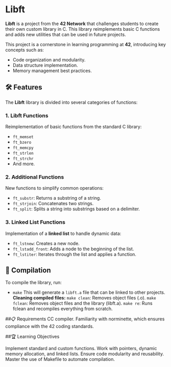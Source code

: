 # Libft

**Libft** is a project from the **42 Network** that challenges students to create their own custom library in C. This library reimplements basic C functions and adds new utilities that can be used in future projects.

This project is a cornerstone in learning programming at **42**, introducing key concepts such as:  
- Code organization and modularity.  
- Data structure implementation.  
- Memory management best practices.

## 🛠️ Features

The **Libft** library is divided into several categories of functions:

### 1. **Libft Functions**
Reimplementation of basic functions from the standard C library:
- `ft_memset`
- `ft_bzero`
- `ft_memcpy`
- `ft_strlen`
- `ft_strchr`
- And more.

### 2. **Additional Functions**
New functions to simplify common operations:
- `ft_substr`: Returns a substring of a string.
- `ft_strjoin`: Concatenates two strings.
- `ft_split`: Splits a string into substrings based on a delimiter.

### 3. **Linked List Functions**
Implementation of a **linked list** to handle dynamic data:
- `ft_lstnew`: Creates a new node.
- `ft_lstadd_front`: Adds a node to the beginning of the list.
- `ft_lstiter`: Iterates through the list and applies a function.

## 🚀 Compilation
To compile the library, run:
- `make`
This will generate a `libft.a` file that can be linked to other projects.
**Cleaning compiled files:**
`make clean`: Removes object files (.o).
`make fclean`: Removes object files and the library (libft.a).
`make re`: Runs fclean and recompiles everything from scratch.

##📋 Requirements
CC compiler.
Familiarity with norminette, which ensures compliance with the 42 coding standards.

##🏆 Learning Objectives

Implement standard and custom functions.
Work with pointers, dynamic memory allocation, and linked lists.
Ensure code modularity and reusability.
Master the use of Makefile to automate compilation.
